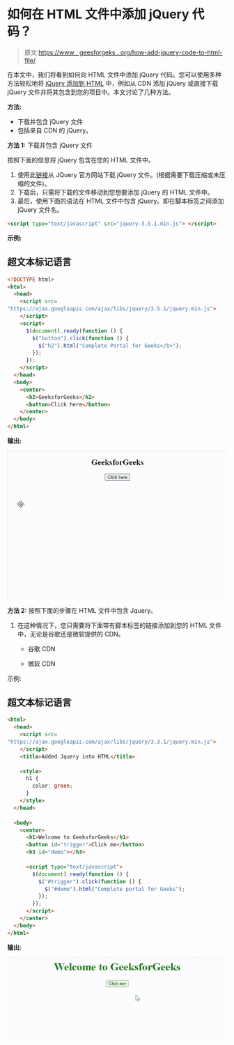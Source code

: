 # 如何在 HTML 文件中添加 jQuery 代码？

> 原文:[https://www . geesforgeks . org/how-add-jquery-code-to-html-file/](https://www.geeksforgeeks.org/how-to-add-jquery-code-to-html-file/)

在本文中，我们将看到如何向 HTML 文件中添加 jQuery 代码。您可以使用多种方法轻松地将 [jQuery 添加到 HTML](https://www.geeksforgeeks.org/most-efficient-way-to-create-html-elements-using-jquery/) 中，例如从 CDN 添加 jQuery 或直接下载 jQuery 文件并将其包含到您的项目中。本文讨论了几种方法。

**方法:**

*   下载并包含 jQuery 文件
*   包括来自 CDN 的 jQuery。

**方法 1:** 下载并包含 jQuery 文件

按照下面的信息将 jQuery 包含在您的 HTML 文件中。

1.  使用此[链接](https://jquery.com/download/)从 JQuery 官方网站下载 jQuery 文件。(根据需要下载压缩或未压缩的文件)。
2.  下载后，只需将下载的文件移动到您想要添加 jQuery 的 HTML 文件中。
3.  最后，使用下面的语法在 HTML 文件中包含 jQuery。即在脚本标签之间添加 jQuery 文件名。

```html
<script type="text/javascript" src="jquery-3.5.1.min.js"> </script>
```

**示例:**

## 超文本标记语言

```html
<!DOCTYPE html>
<html>
  <head>
    <script src=
"https://ajax.googleapis.com/ajax/libs/jquery/3.5.1/jquery.min.js">
    </script>
    <script>
      $(document).ready(function () {
        $("button").click(function () {
          $("h2").html("Complete Portal for Geeks</b>");
        });
      });
    </script>
  </head>
  <body>
    <center>
      <h2>GeeksforGeeks</h2>
      <button>Click here</button>
    </center>
  </body>
</html>
```

**输出:**

![](img/92ad6be4c89213e0b8ff13d55fb6fa31.png)

**方法 2:** 按照下面的步骤在 HTML 文件中包含 Jquery。

1.  在这种情况下，您只需要将下面带有脚本标签的链接添加到您的 HTML 文件中，无论是谷歌还是微软提供的 CDN。
    *   谷歌 CDN

    *   微软 CDN

示例:

## 超文本标记语言

```html
<html>
  <head>
    <script src=
"https://ajax.googleapis.com/ajax/libs/jquery/3.3.1/jquery.min.js">
    </script>
    <title>Added Jquery into HTML</title>

    <style>
      h1 {
        color: green;
      }
    </style>
  </head>

  <body>
    <center>
      <h1>Welcome to GeeksforGeeks</h1>
      <button id="trigger">Click me</button>
      <h3 id="demo"></h3>

      <script type="text/javascript">
        $(document).ready(function () {
          $("#trigger").click(function () {
            $("#demo").html("Complete portal for Geeks");
          });
        });
      </script>
    </center>
  </body>
</html>
```

**输出:**

![](img/a62dfc20d012108cedf9cd4629e82426.png)